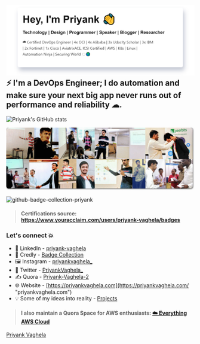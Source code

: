 ![I'm all about automation.](assets/images/priyankintro.png)
⚡ I'm a DevOps Engineer; I do automation and make sure your next big app never runs out of performance and reliability ☁.
---
![Priyank's GitHub stats](https://github-readme-stats.vercel.app/api?username=Priyank-Vaghela&show_icons=true&hide_border=true)

![github-cover-photo-priyank](assets/images/github-cover-photo.png)

![github-badge-collection-priyank](assets/images/certification-collection.gif)
> #### Certifications source: https://www.youracclaim.com/users/priyank-vaghela/badges

### Let's connect 💥
- 💼 LinkedIn - [priyank-vaghela](https://www.linkedin.com/in/priyank-vaghela)
- 🏅 Credly - [Badge Collection](https://www.youracclaim.com/users/priyank-vaghela/badges)
- 🖼 Instagram - [priyankvaghela_](https://instagram.com/priyankvaghela_ "instagram.com")
- 💬 Twitter - [PriyankVaghela_](https://twitter.com/PriyankVaghela_ "twitter.com")
- ✍ Quora - [Priyank-Vaghela-2](https://www.quora.com/profile/Priyank-Vaghela-2 "quora.com")
- 🌐 Website - [https://priyankvaghela.com](https://priyankvaghela.com/ "priyankvaghela.com")
- 💡 Some of my ideas into reality - [Projects](https://priyankvaghela.com/projects "priyankvaghela.com")

> #### I also maintain a Quora Space for AWS enthusiasts: [☁️ Everything AWS Cloud](https://www.quora.com/q/awscloud "www.quora.com")

[Priyank Vaghela](https://priyankvaghela.com)
